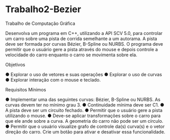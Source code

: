 # Trabalho2-Bezier

Trabalho de Computação Gráfica

Desenvolva um programa em C++, utilizando a API SCV 5.0, para controlar um
carro sobre uma pista de corrida semelhante a um autorama. A pista deve ser
formada por curvas Bézier, B-Spline ou NURBS. O programa deve permitir que o
usuário gere a pista através do mouse e depois controle a velocidade do carro
enquanto o carro se movimenta sobre ela.




Objetivos

● Explorar o uso de vetores e suas operações
● Explorar o uso de curvas
● Explorar interação com o mouse e teclado.




Requisitos Mínimos

● Implementar uma das seguintes curvas: Bézier, B-Spline ou NURBS. As
curvas devem ter no mínimo grau 3.
● Continuidade mínima deve ser C1.
● A pista deve ser um circuito fechado.
● Permitir que o usuário gere a pista utilizando o mouse.
● Deve-se aplicar transformações sobre o carro para que ele ande sobre a
curva. A geometria do carro não pode ser um círculo.
● Permitir que o usuário visualize grafo de controle da(s) curva(s) e o vetor
direção do carro. Crie um botão para ativar e desativar essa
funcionalidade.

